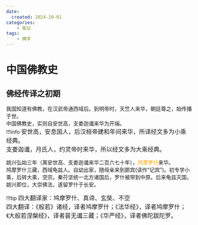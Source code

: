 ```yaml
---
date:
  created: 2024-10-01
categories: 
    - 笔记
tags:
    - 佛学
---
```


# 中国佛教史

## 佛经传译之初期

我国知道有佛教，在汉武帝通西域后。到明帝时，天竺人来华，朝廷尊之，始传播于世。  
中国佛教史，实则自安世高，支娄迦谶来华为开端。  
!!!info 
    <font size=3>安世高，安息国人，后汉桓帝建和年间来华，所译经文多为小乘经典。  
    支娄迦谶，月氏人，约灵帝时来华，所以经文多为大乘经典。</font>

姚兴弘始三年（离安世高、支娄迦谶来华二百六七十年），<font color='orange' >鸠摩罗什</font>来华。  
鸠摩罗什三藏，西域龟兹人。自幼出家，随母亲来到罽宾(读作“记宾”)。初专学小乘，后转大乘，空宗。秦苻坚统一北方诸国后，罗什被带到中原。后来龟兹灭国，姚兴即位，大崇佛法，遂留罗什于长安。

!!!tip 
    <font size=3>四大翻译家：鸠摩罗什、真谛、玄奘、不空  
    四大翻译：《般若》诸经，译者鸠摩罗什；《法华经》，译者鸠摩罗什；《大般若涅槃经》，译者昙无谶三藏；《华严经》，译者佛陀跋陀罗。</font>